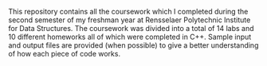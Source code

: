 This repository contains all the coursework which I completed during the second semester of my freshman year at Rensselaer Polytechnic Institute for Data Structures. The coursework was divided into a total of 14 labs and 10 different homeworks all of which were completed in C++. Sample input and output files are provided (when possible) to give a better understanding of how each piece of code works.
